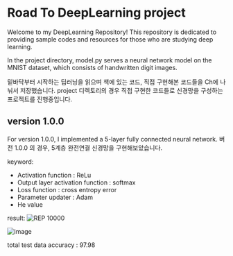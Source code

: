 # Road To DeepLearning project

Welcome to my DeepLearning Repository!
This repository is dedicated to providing sample codes and resources for those who are studying deep learning.

In the project directory, model.py serves a neural network model on the MNIST dataset, which consists of handwritten digit images.

밑바닥부터 시작하는 딥러닝을 읽으며 책에 있는 코드, 직접 구현해본 코드들을 Ch에 나눠서 저장했습니다.
project 디렉토리의 경우 직접 구현한 코드들로 신경망을 구성하는 프로젝트를 진행중입니다.

## version 1.0.0
For version 1.0.0, I implemented a 5-layer fully connected neural network.
버전 1.0.0 의 경우, 5계층 완전연결 신경망을 구현해보았습니다.

keyword:
  - Activation function : ReLu
  - Output layer activation function : softmax
  - Loss function : cross entropy error
  - Parameter updater : Adam
  - He value

result:
![REP 10000](https://github.com/user-attachments/assets/59971a19-caee-475c-88e0-b0d958a2d594)

![image](https://github.com/user-attachments/assets/53c59122-9c5d-406b-b262-4a7dacb8d424)

total test data accuracy : 97.98
